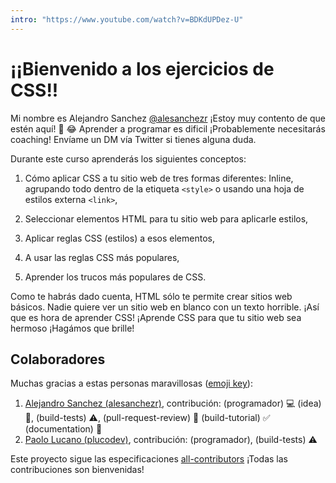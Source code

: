 ```yaml
---
intro: "https://www.youtube.com/watch?v=BDKdUPDez-U"
---
```


# ¡¡Bienvenido a los ejercicios de CSS!!

Mi nombre es Alejandro Sanchez [@alesanchezr](twitter.com/alesanchezr) ¡Estoy muy contento de que estén aquí! 🎉 😂
Aprender a programar es dificil ¡Probablemente necesitarás coaching! Envíame un DM vía Twitter si tienes alguna duda.

Durante este curso aprenderás los siguientes conceptos:

1. Cómo aplicar CSS a tu sitio web de tres formas diferentes:
Inline, agrupando todo dentro de la etiqueta `<style>` o usando una hoja de estilos externa `<link>`,

2. Seleccionar elementos HTML para tu sitio web para aplicarle estilos,

3. Aplicar reglas CSS (estilos) a esos elementos,

4. A usar las reglas CSS más populares,

5. Aprender los trucos más populares de CSS.

Como te habrás dado cuenta, HTML sólo te permite crear sitios web básicos. Nadie quiere ver un sitio web en blanco con un texto horrible. ¡Así que es hora de aprender CSS! ¡Aprende CSS para que tu sitio web sea hermoso ¡Hagámos que brille!

## Colaboradores

Muchas gracias a estas personas maravillosas ([emoji key](https://github.com/kentcdodds/all-contributors#emoji-key)):

1. [Alejandro Sanchez (alesanchezr)](https://github.com/alesanchezr), contribución: (programador) :computer: (idea) 🤔, (build-tests) :warning:, (pull-request-review) :eyes: (build-tutorial) :white_check_mark: (documentation) :book:
1. [Paolo Lucano (plucodev)](https://github.com/plucodev), contribución: (programador), (build-tests) :warning:

Este proyecto sigue las especificaciones
[all-contributors](https://github.com/kentcdodds/all-contributors)
 ¡Todas las contribuciones son bienvenidas!
